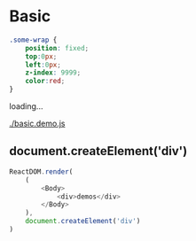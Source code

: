 # Basic

````css
.some-wrap {
    position: fixed;
    top:0px;
    left:0px;
    z-index: 9999;
    color:red;
}
````

<div id="example__basic_node" class="fast-flow-demo">loading...</div>

[./basic.demo.js](./basic.demo.js)

## document.createElement('div')

```js
ReactDOM.render(
    (
        <Body>
            <div>demos</div>
        </Body>
    ),
    document.createElement('div')
)
```
